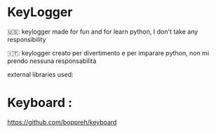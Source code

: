 # KeyLogger

🇺🇸: keylogger made for fun and for learn python, I don't take any responsibility

🇮🇹: keylogger creato per divertimento e per imparare python, non mi prendo nessuna responsabilità


external libraries used:

# Keyboard : 
https://github.com/boppreh/keyboard
